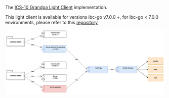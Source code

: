 The [ICS-10 Grandpa Light Client](https://github.com/cosmos/ibc/blob/main/spec/client/ics-010-grandpa-client/README.md) implementation.

This light client is available for versions ibc-go v7.0.0 +, for ibc-go < 7.0.0 environments, please refer to this [repository](https://github.com/octopus-network/ibc-go/tree/feat/v6.1.0-ics10)  

    
 ![ics-10 deps ](./ics10-deps-v7.0.0+.jpeg)